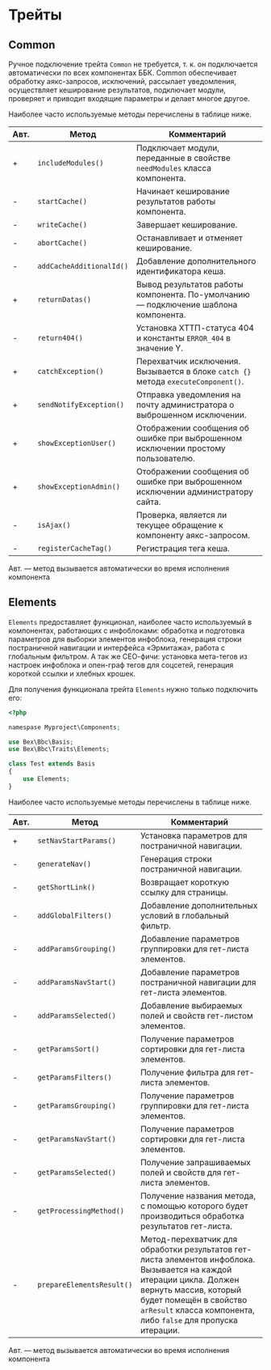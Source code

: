 # Трейты

## Common

Ручное подключение трейта `Common` не требуется, т. к. он подключается автоматически по всех компонентах ББК. Common обеспечивает обработку аякс-запросов, исключений, рассылает уведомления, осуществляет кеширование результатов, подключает модули, проверяет и приводит входящие параметры и делает многое другое.

Наиболее часто используемые методы перечислены в таблице ниже.

Авт. | Метод | Комментарий
-------------- | -------------- | --------------
+ | `includeModules()` | Подключает модули, переданные в свойстве `needModules` класса компонента.
- | `startCache()` | Начинает кеширование результатов работы компонента.
- | `writeCache()` | Завершает кеширование.
- | `abortCache()` | Останавливает и отменяет кеширование.
- | `addCacheAdditionalId()` | Добавление дополнительного идентификатора кеша.
+ | `returnDatas()` | Вывод результатов работы компонента. По-умолчанию — подключение шаблона компонента.
- | `return404()` | Установка ХТТП-статуса 404 и константы `ERROR_404` в значение Y.
+ | `catchException()` | Перехватчик исключения. Вызывается в блоке `catch {}` метода `executeComponent()`.
+ | `sendNotifyException()` | Отправка уведомления на почту администратора о выброшенном исключении.
+ | `showExceptionUser()` | Отображении сообщения об ошибке при выброшенном исключении простому пользователю.
+ | `showExceptionAdmin()` | Отображении сообщения об ошибке при выброшенном исключении администратору сайта.
- | `isAjax()` | Проверка, является ли текущее обращение к компоненту аякс-запросом.
- | `registerCacheTag()` | Регистрация тега кеша.

<aside class="notice">
Авт. — метод вызывается автоматически во время исполнения компонента
</aside>

## Elements

`Elements` предоставляет функционал, наиболее часто используемый в компонентах, работающих с инфоблоками: обработка и подготовка параметров для выборки элементов инфоблока, генерация строки постраничной навигации и интерфейса «Эрмитажа», работа с глобальным фильтром. А так же СЕО-фичи: установка мета-тегов из настроек инфоблока и опен-граф тегов для соцсетей, генерация короткой ссылки и хлебных крошек.

Для получения функционала трейта `Elements` нужно только подключить его:

```php
<?php

namespase Myproject\Components;

use Bex\Bbc\Basis;
use Bex\Bbc\Traits\Elements;

class Test extends Basis
{
	use Elements;
}
```

Наиболее часто используемые методы перечислены в таблице ниже.


Авт. | Метод | Комментарий
-------------- | -------------- | --------------
+ | `setNavStartParams()` | Установка параметров для постраничной навигации.
- | `generateNav()` | Генерация строки постраничной навигации.
- | `getShortLink()` | Возвращает короткую ссылку для страницы.
- | `addGlobalFilters()` | Добавление дополнительных условий в глобальный фильтр.
- | `addParamsGrouping()` | Добавление параметров группировки для гет-листа элементов.
- | `addParamsNavStart()` | Добавление параметров постраничной навигации для гет-листа элементов.
- | `addParamsSelected()` | Добавление выбираемых полей и свойств гет-листом элементов.
- | `getParamsSort()` | Получение параметров сортировки для гет-листа элементов.
- | `getParamsFilters()` | Получение фильтра для гет-листа элементов.
- | `getParamsGrouping()` | Получение параметров группировки для гет-листа элементов.
- | `getParamsNavStart()` | Получение параметров сортировки для гет-листа элементов.
- | `getParamsSelected()` | Получение запрашиваемых полей и свойств для гет-листа элементов.
- | `getProcessingMethod()` | Получение названия метода, с помощью которого будет производиться обработка результатов гет-листа.
- | `prepareElementsResult()` | Метод-перехватчик для обработки результатов гет-листа элементов инфоблока. Вызывается на каждой итерации цикла. Должен вернуть массив, который будет помещён в свойство `arResult` класса компонента, либо `false` для пропуска итерации.

<aside class="notice">
Авт. — метод вызывается автоматически во время исполнения компонента
</aside>
